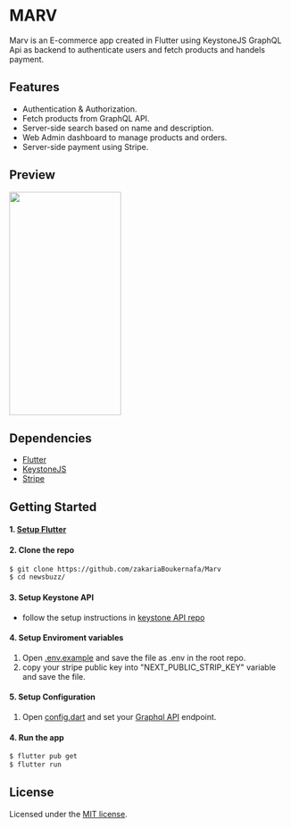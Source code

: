 # MARV

Marv is an E-commerce app created in Flutter using KeystoneJS GraphQL Api as  backend to authenticate users and fetch products and handels payment.

## Features

* Authentication & Authorization.
* Fetch products from GraphQL API.
* Server-side search based on name and description. 
* Web Admin dashboard to manage products and orders.
* Server-side payment using Stripe.

## Preview


<img src="./readme/GIF-210526_144702.gif" data-canonical-src="./readme/GIF-210526_144702.gif" width="200" height="400" />

## Dependencies

* [Flutter](https://flutter.io/)
* [KeystoneJS](https://www.keystonejs.com/)
* [Stripe](https://stripe.com/en-gb-us)


## Getting Started

#### 1. [Setup Flutter](https://flutter.io/setup/)

#### 2. Clone the repo

```sh
$ git clone https://github.com/zakariaBoukernafa/Marv
$ cd newsbuzz/
```

#### 3. Setup Keystone API

- follow the setup instructions in [keystone API repo](https://github.com/zakariaBoukernafa/GraphQL-keystone-API)


#### 4. Setup Enviroment variables

1. Open [.env.example](./enp.example) and save the file as .env in the root repo.
2. copy your stripe public key into "NEXT_PUBLIC_STRIP_KEY" variable and save the file.

#### 5. Setup Configuration 

1. Open [config.dart](./lib/config.dart) and set your [Graphql API](https://github.com/zakariaBoukernafa/GraphQL-keystone-API)  endpoint.


#### 4. Run the app

```sh
$ flutter pub get
$ flutter run
```

## License
Licensed under the [MIT license](https://opensource.org/licenses/MIT).
